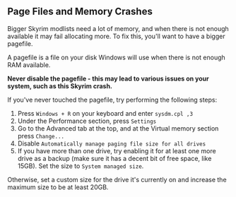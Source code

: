 ## Page Files and Memory Crashes

Bigger Skyrim modlists need a lot of memory, and when there is not enough available it may fail allocating more. To fix this, you'll want to have a bigger pagefile.

A pagefile is a file on your disk Windows will use when there is not enough RAM available.

**Never disable the pagefile - this may lead to various issues on your system, such as this Skyrim crash.**

If you've never touched the pagefile, try performing the following steps:
1. Press `Windows + R` on your keyboard and enter `sysdm.cpl ,3`
1. Under the Performance section, press `Settings`
1. Go to the Advanced tab at the top, and at the Virtual memory section press `Change...`
1. Disable `Automatically manage paging file size for all drives`
1. If you have more than one drive, try enabling it for at least one more drive as a backup (make sure it has a decent bit of free space, like 15GB). Set the size to `System managed size`.
   
Otherwise, set a custom size for the drive it's currently on and increase the maximum size to be at least 20GB.
